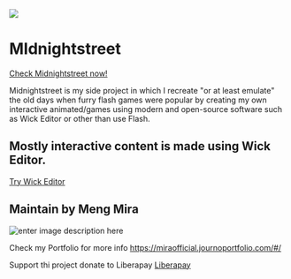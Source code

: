 <img src="https://img.shields.io/liberapay/patrons/MengMira.svg?logo=liberapay">

# MIdnightstreet

[Check Midnightstreet now!](https://midnightstreet.github.io/)

Midnightstreet is my side project in which I recreate "or at least emulate" the old days when furry flash games were popular by creating my own interactive animated/games using modern and open-source software such as Wick Editor or other than use Flash.


## Mostly interactive content is made using Wick Editor.
[Try Wick Editor](https://www.wickeditor.com/)


## Maintain by Meng Mira

![enter image description here](https://midnightstreet.github.io/assets/photo_profile-256.png)

Check my Portfolio for more info
https://miraofficial.journoportfolio.com/#/

Support thi project donate to Liberapay
[Liberapay](https://liberapay.com/MengMira/) 
